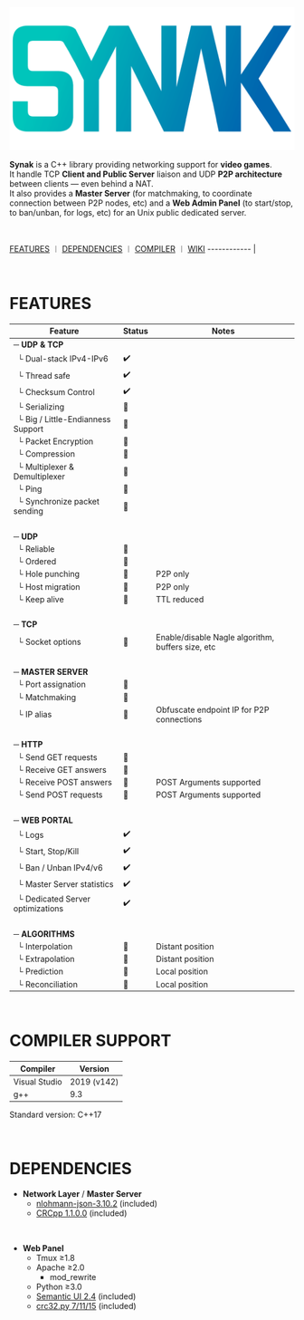 ![Synak logo](https://raw.githubusercontent.com/PhilJbt/Synak/main/wiki/logo.png)

**Synak** is a C++ library providing networking support for **video games**.\
It handle TCP **Client and Public Server** liaison and UDP **P2P architecture** between clients — even behind a NAT.\
It also provides a **Master Server** (for matchmaking, to coordinate connection between P2P nodes, etc) and a **Web Admin Panel** (to start/stop, to ban/unban, for logs, etc) for an Unix public dedicated server.

&#160;


[FEATURES](README.md#FEATURES) &#65073; [DEPENDENCIES](README.md#DEPENDENCIES) &#65073; [COMPILER](README.md#COMPILER-SUPPORT) &#65073; [WIKI](wiki/readme.md)
------------ |

&#160;

# FEATURES

Feature | Status | Notes
------------ | ------------- | -------------
&#9472; **UDP & TCP** |   |  
&#160; &#9492; Dual-stack IPv4-IPv6 | :heavy_check_mark: |  
&#160; &#9492; Thread safe | :heavy_check_mark: |  
&#160; &#9492; Checksum Control | :heavy_check_mark: |    
&#160; &#9492; Serializing | :construction: |  
&#160; &#9492; Big / Little-Endianness Support | :construction: |  
&#160; &#9492; Packet Encryption | :construction: |  
&#160; &#9492; Compression | :construction: |  
&#160; &#9492; Multiplexer & Demultiplexer | :construction: |
&#160; &#9492; Ping | :construction: |  
&#160; &#9492; Synchronize packet sending | :construction: |  
  |   |  
&#9472; **UDP** |   |  
&#160; &#9492; Reliable | :construction: |  
&#160; &#9492; Ordered | :construction: |  
&#160; &#9492; Hole punching | :construction: | P2P only
&#160; &#9492; Host migration | :construction: | P2P only
&#160; &#9492; Keep alive | :construction: | TTL reduced
  |   |  
&#9472; **TCP** |   |  
&#160; &#9492; Socket options | :construction: | Enable/disable Nagle algorithm, buffers size, etc
  |   |  
&#9472; **MASTER SERVER** |   |  
&#160; &#9492; Port assignation | :construction: |  
&#160; &#9492; Matchmaking | :construction: |  
&#160; &#9492; IP alias | :construction: | Obfuscate endpoint IP for P2P connections
  |   |  
&#9472; **HTTP** |   |  
&#160; &#9492; Send GET requests | :construction: |  
&#160; &#9492; Receive GET answers | :construction: |  
&#160; &#9492; Receive POST answers | :construction: | POST Arguments supported
&#160; &#9492; Send POST requests | :construction: | POST Arguments supported
  |   |  
&#9472; **WEB PORTAL** |   |  
&#160; &#9492; Logs | :heavy_check_mark: |  
&#160; &#9492; Start, Stop/Kill | :heavy_check_mark: |  
&#160; &#9492; Ban / Unban IPv4/v6 | :heavy_check_mark: |  
&#160; &#9492; Master Server statistics | :heavy_check_mark: |  
&#160; &#9492; Dedicated Server optimizations | :heavy_check_mark: |  
  |   |  
&#9472; **ALGORITHMS** |   |  
&#160; &#9492; Interpolation | :construction: | Distant position
&#160; &#9492; Extrapolation | :construction: | Distant position
&#160; &#9492; Prediction | :construction: | Local position
&#160; &#9492; Reconciliation | :construction: | Local position

&#160;

# COMPILER SUPPORT

Compiler | Version
------------ | ------------ 
Visual Studio | 2019 (v142)
g++ | 9.3

Standard version: C++17

&#160;

# DEPENDENCIES

- **Network Layer** / **Master Server**
  - [nlohmann-json-3.10.2](https://github.com/nlohmann/json) (included)
  - [CRCpp 1.1.0.0](https://github.com/d-bahr/CRCpp) (included)

&#160;

- **Web Panel**
  - Tmux ≥1.8
  - Apache ≥2.0
    - mod_rewrite
  - Python ≥3.0
  - [Semantic UI 2.4](https://semantic-ui.com/) (included)
  - [crc32.py 7/11/15](https://gist.github.com/cholcombe973/a0af818d212e58ae151c) (included)
